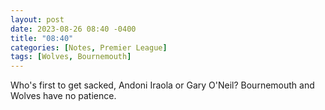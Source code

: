 ```yaml
---
layout: post
date: 2023-08-26 08:40 -0400
title: "08:40"
categories: [Notes, Premier League]
tags: [Wolves, Bournemouth]
---
```


Who's first to get sacked, Andoni Iraola or Gary O'Neil? Bournemouth and Wolves have no patience.


